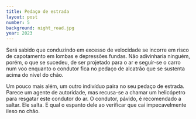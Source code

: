 ```yaml
---
title: Pedaço de estrada
layout: post
number: 5
background: night_road.jpg
year: 2023
---
```


Será sabido que conduzindo em excesso de velocidade se incorre em risco de capotamento em lombas e depressões fundas. Não adivinharia ninguém, porém, o que se sucedeu, de ser projetado para o ar e seguir-se o carro num voo enquanto o condutor fica no pedaço de alcatrão que se sustenta acima do nível do chão.

Um pouco mais além, um outro indivíduo paira no seu pedaço de estrada. Parece um agente de autoridade, mas recusa-se a chamar um helicópetro para resgatar este condutor do ar. O condutor, pávido, é recomendado a saltar. Ele salta. E qual o espanto dele ao verificar que cai impecavelmente ileso no chão.
